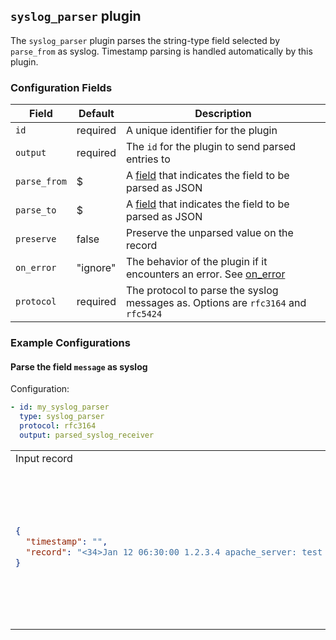 ## `syslog_parser` plugin

The `syslog_parser` plugin parses the string-type field selected by `parse_from` as syslog. Timestamp parsing is handled automatically by this plugin.

### Configuration Fields

| Field        | Default  | Description                                                                                  |
| ---          | ---      | ---                                                                                          |
| `id`         | required | A unique identifier for the plugin                                                           |
| `output`     | required | The `id` for the plugin to send parsed entries to                                            |
| `parse_from` | $        | A [field](/docs/types/field.md) that indicates the field to be parsed as JSON                |
| `parse_to`   | $        | A [field](/docs/types/field.md) that indicates the field to be parsed as JSON                |
| `preserve`   | false    | Preserve the unparsed value on the record                                                    |
| `on_error`   | "ignore" | The behavior of the plugin if it encounters an error. See [on_error](/docs/types/on_error.md)                  |
| `protocol`   | required | The protocol to parse the syslog messages as. Options are `rfc3164` and `rfc5424`            |

### Example Configurations


#### Parse the field `message` as syslog

Configuration:
```yaml
- id: my_syslog_parser
  type: syslog_parser
  protocol: rfc3164
  output: parsed_syslog_receiver
```

<table>
<tr><td> Input record </td> <td> Output record </td></tr>
<tr>
<td>

```json
{
  "timestamp": "",
  "record": "<34>Jan 12 06:30:00 1.2.3.4 apache_server: test message"
}
```

</td>
<td>

```json
{
  "timestamp": "2020-01-12T06:30:00Z",
  "record": {
    "appname": "apache_server",
    "facility": 4,
    "hostname": "1.2.3.4",
    "message": "test message",
    "msg_id": null,
    "priority": 34,
    "proc_id": null,
    "severity": 2,
  }
}
```

</td>
</tr>
</table>
